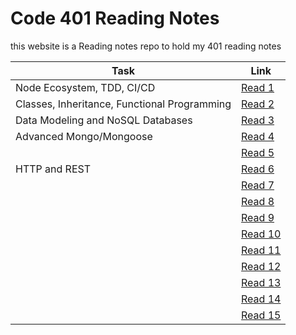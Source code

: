 # Code 401 Reading Notes

this website is a Reading notes repo to hold my 401 reading notes 

| Task  |  Link |
|---|---|
| Node Ecosystem, TDD, CI/CD | [Read 1](https://osamahanoun.github.io/reading-notes-repository-401/class-01)  |
|Classes, Inheritance, Functional Programming| [Read 2](https://osamahanoun.github.io/reading-notes-repository-401/class-02) |
|Data Modeling and NoSQL Databases | [Read 3](https://osamahanoun.github.io/reading-notes-repository-401/class-03) |
| Advanced Mongo/Mongoose |[Read 4](https://osamahanoun.github.io/reading-notes-repository-401/class-04)|
|  |[Read 5](https://osamahanoun.github.io/reading-notes-repository-401/class-05)|
| HTTP and REST |[Read 6](https://osamahanoun.github.io/reading-notes-repository-401/class-06)|
|  |[Read 7](https://osamahanoun.github.io/reading-notes-repository-401/class-07)|
|  |[Read 8](https://osamahanoun.github.io/reading-notes-repository-401/class-08)|
|  |[Read 9](https://osamahanoun.github.io/reading-notes-repository-401/class-09)|
|  |[Read 10](https://osamahanoun.github.io/reading-notes-repository-401/class-10)|
|  |[Read 11](https://osamahanoun.github.io/reading-notes-repository-401/class-11)|
|  |[Read 12](https://osamahanoun.github.io/reading-notes-repository-401/class-12)|
|  |[Read 13](https://osamahanoun.github.io/reading-notes-repository-401/class-13)|
|  |[Read 14](https://osamahanoun.github.io/reading-notes-repository-401/class-14)|
|  |[Read 15](https://osamahanoun.github.io/reading-notes-repository-401/class-15)|
